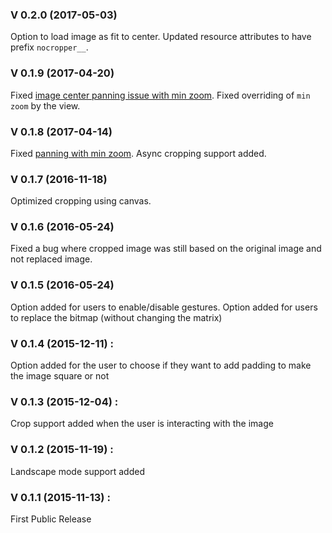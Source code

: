 ### V 0.2.0 (2017-05-03)
Option to load image as fit to center. Updated resource attributes to have prefix `nocropper__`.

### V 0.1.9 (2017-04-20)
Fixed [image center panning issue with min zoom](https://github.com/jayrambhia/CropperNoCropper/issues/21). Fixed overriding of `min zoom` by the view.

### V 0.1.8 (2017-04-14)
Fixed [panning with min zoom](https://github.com/jayrambhia/CropperNoCropper/issues/10). Async cropping support added.

### V 0.1.7 (2016-11-18)
Optimized cropping using canvas.

### V 0.1.6 (2016-05-24)
Fixed a bug where cropped image was still based on the original image and not replaced image.

### V 0.1.5 (2016-05-24)
Option added for users to enable/disable gestures.
Option added for users to replace the bitmap (without changing the matrix)

### V 0.1.4 (2015-12-11) : 
Option added for the user to choose if they want to add padding to make the image square or not

### V 0.1.3 (2015-12-04) : 
Crop support added when the user is interacting with the image

### V 0.1.2 (2015-11-19) : 
Landscape mode support added

### V 0.1.1 (2015-11-13) : 
First Public Release